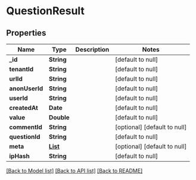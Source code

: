 # QuestionResult
## Properties

| Name | Type | Description | Notes |
|------------ | ------------- | ------------- | -------------|
| **\_id** | **String** |  | [default to null] |
| **tenantId** | **String** |  | [default to null] |
| **urlId** | **String** |  | [default to null] |
| **anonUserId** | **String** |  | [default to null] |
| **userId** | **String** |  | [default to null] |
| **createdAt** | **Date** |  | [default to null] |
| **value** | **Double** |  | [default to null] |
| **commentId** | **String** |  | [optional] [default to null] |
| **questionId** | **String** |  | [default to null] |
| **meta** | [**List**](MetaItem.md) |  | [optional] [default to null] |
| **ipHash** | **String** |  | [default to null] |

[[Back to Model list]](../README.md#documentation-for-models) [[Back to API list]](../README.md#documentation-for-api-endpoints) [[Back to README]](../README.md)


